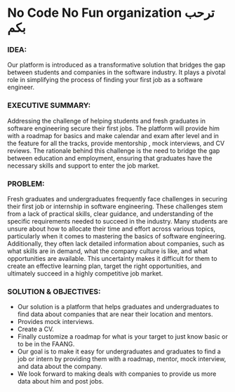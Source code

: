 # No Code No Fun organization ترحب بكم

### IDEA:
Our platform is introduced as a transformative solution that bridges the gap between students and companies in the software industry. It plays a pivotal role in simplifying the process of finding your first job as a software engineer.


### EXECUTIVE SUMMARY:
Addressing the challenge of helping students and fresh graduates in software engineering secure their first jobs. The platform will provide him with a roadmap for basics and make calendar and exam after level  and in the feature for all the tracks, provide mentorship , mock interviews, and CV reviews. The rationale behind this challenge is the need to bridge the gap between education and employment, ensuring that graduates have the necessary skills and support to enter the job market.

### PROBLEM:
Fresh graduates and undergraduates frequently face challenges in securing their first job or internship in software engineering. These challenges stem from a lack of practical skills, clear guidance, and understanding of the specific requirements needed to succeed in the industry. Many students are unsure about how to allocate their time and effort across various topics, particularly when it comes to mastering the basics of software engineering. Additionally, they often lack detailed information about companies, such as what skills are in demand, what the company culture is like, and what opportunities are available. This uncertainty makes it difficult for them to create an effective learning plan, target the right opportunities, and ultimately succeed in a highly competitive job market.

### SOLUTION & OBJECTIVES:
- Our solution is a platform that helps graduates and undergraduates to find data about companies that are near their location and mentors.
- Provides mock interviews.
- Create a CV.
- Finally customize a roadmap for what is your target to just know basic or to be in the FAANG.
- Our goal is to make it easy for undergraduates and graduates to find a job or intern by providing them with a roadmap, mentor, mock interview, and data about the company.
- We look forward to making deals with companies to provide us more data about him and post jobs.
